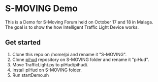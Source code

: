 # S-MOVING Demo

This is a Demo for S-Moving Forum held on October 17 and 18 in Malaga. The goal is to show the how Intelligent Traffic Light Device works.

## Get started

1. Clone this repo on /home/pi and rename it "S-MOVING".
2. Clone [pihud](https://github.com/brendan-w/pihud) repository on S-MOVING folder and rename it "piHud".
3. Move TrafficLight.py to piHud/pihud/.
4. Install piHud on S-MOVING folder. 
5. Run startDemo.sh
